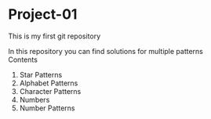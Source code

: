 # Project-01
This is my first git repository<br>

In this repository you can find solutions for multiple patterns<br>
Contents

1. Star Patterns
2. Alphabet Patterns
3. Character Patterns
4. Numbers
5. Number Patterns

